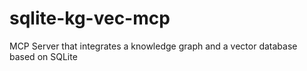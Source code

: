 # sqlite-kg-vec-mcp
MCP Server that integrates a knowledge graph and a vector database based on SQLite
